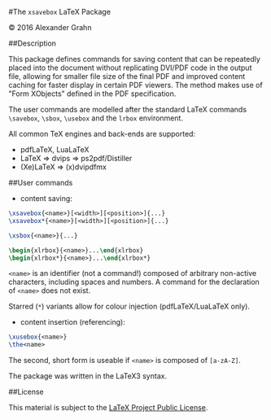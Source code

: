 #The `xsavebox` LaTeX Package

© 2016 Alexander Grahn

##Description

This package defines commands for saving content that can be repeatedly placed into the document without replicating DVI/PDF code in the output file, allowing for smaller file size of the final PDF and improved content caching for faster display in certain PDF viewers. The method makes use of "Form XObjects" defined in the PDF specification.

The user commands are modelled after the standard LaTeX commands `\savebox`, `\sbox`, `\usebox` and the `lrbox` environment.

All common TeX engines and back-ends are supported:
* pdfLaTeX, LuaLaTeX
* LaTeX &rArr; dvips &rArr; ps2pdf/Distiller
* (Xe)LaTeX &rArr; (x)dvipdfmx

##User commands

* content saving:
````latex
\xsavebox{<name>}[<width>][<position>]{...}
\xsavebox*{<name>}[<width>][<position>]{...}

\xsbox{<name>}{...}

\begin{xlrbox}{<name>}...\end{xlrbox}
\begin{xlrbox*}{<name>}...\end{xlrbox*}
````
`<name>` is an identifier (not a command!) composed of arbitrary non-active characters, including spaces and numbers. A command for the declaration of `<name>` does not exist.

Starred (`*`) variants allow for colour injection (pdfLaTeX/LuaLaTeX only).

* content insertion (referencing):
````latex
\xusebox{<name>}
\the<name>
````
The second, short form is useable if `<name>` is composed of `[a-zA-Z]`.


The package was written in the LaTeX3 syntax.

##License

This material is subject to the [LaTeX Project Public License](LICENSE).
